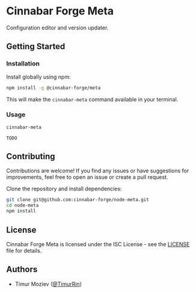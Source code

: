 # Cinnabar Forge Meta

Configuration editor and version updater.

## Getting Started

### Installation

Install globally using npm:

```bash
npm install -g @cinnabar-forge/meta
```

This will make the `cinnabar-meta` command available in your terminal.

### Usage

```bash
cinnabar-meta
```

`TODO`

## Contributing

Contributions are welcome! If you find any issues or have suggestions for improvements, feel free to open an issue or create a pull request.

Clone the repository and install dependencies:

```bash
git clone git@github.com:cinnabar-forge/node-meta.git
cd node-meta
npm install
```

## License

Cinnabar Forge Meta is licensed under the ISC License - see the [LICENSE](LICENSE) file for details.

## Authors

- Timur Moziev ([@TimurRin](https://github.com/TimurRin))
